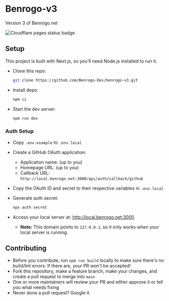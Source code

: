 # Benrogo-v3

Version 3 of Benrogo.net

![Cloudflare pages status badge](https://img.shields.io/endpoint?url=https://cloudflare-pages-badges.benrogo.workers.dev/?projectName=benrogo-v3)

## Setup

This project is built with Next.js, so you'll need Node.js installed to run it.

- Clone this repo:

  ```bash
  git clone https://github.com/Benrogo-Dev/benrogo-v3.git
  ```

- Install deps:

  ```bash
  npm ci
  ```

- Start the dev server:

  ```bash
  npm run dev
  ```

### Auth Setup

- Copy `.env.example` to `.env.local`
- Create a GitHub OAuth application:
  - Application name: (up to you)
  - Homepage URL: (up to you)
  - Callback URL: `http://local.benrogo.net:3000/api/auth/callback/github`
- Copy the OAuth ID and secret to their respective variables in `.env.local`
- Generate auth secret:

    ```bash
    npx auth secret
    ```

- Access your local server at: <http://local.benrogo.net:3000>
  - **Note:** This domain points to `127.0.0.1`, so it only works when your
    local server is running.

## Contributing

- Before you contribute, run `npm run build` locally to
  make sure there's no build/lint errors. If there are, your PR won't be accepted!
- Fork this repository, make a feature branch, make your changes, and create a
  pull request to merge into `main`
- One or more maintainers will review your PR and either approve it or tell you what
  needs fixing
- Never done a pull request? Google it.
